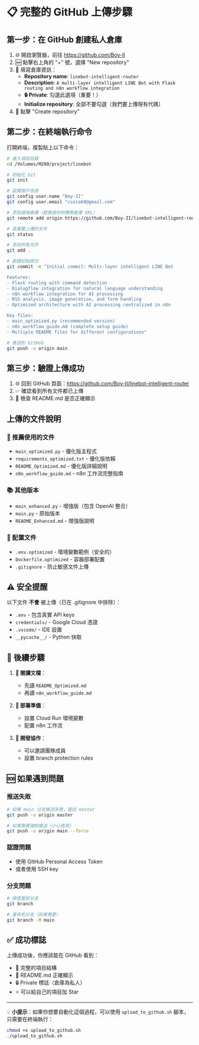 # 📋 完整的 GitHub 上傳步驟

## 第一步：在 GitHub 創建私人倉庫

1. 🌐 開啟瀏覽器，前往 https://github.com/Boy-II
2. 🆕 點擊右上角的 "+" 號，選擇 "New repository"
3. 📝 填寫倉庫資訊：
   - **Repository name**: `linebot-intelligent-router`
   - **Description**: `A multi-layer intelligent LINE Bot with Flask routing and n8n workflow integration`
   - **🔒 Private**: 勾選此選項（重要！）
   - **Initialize repository**: 全部不要勾選（我們要上傳現有代碼）
4. 🎉 點擊 "Create repository"

## 第二步：在終端執行命令

打開終端，複製貼上以下命令：

```bash
# 進入項目目錄
cd /Volumes/M200/project/linebot

# 初始化 Git
git init

# 設置用戶信息
git config user.name "Boy-II"
git config user.email "cosca68@gmail.com"

# 添加遠端倉庫（替換成你的實際倉庫 URL）
git remote add origin https://github.com/Boy-II/linebot-intelligent-router.git

# 查看要上傳的文件
git status

# 添加所有文件
git add .

# 創建初始提交
git commit -m "Initial commit: Multi-layer intelligent LINE Bot

Features:
- Flask routing with command detection
- Dialogflow integration for natural language understanding  
- n8n workflow integration for AI processing
- RSS analysis, image generation, and form handling
- Optimized architecture with AI processing centralized in n8n

Key files:
- main_optimized.py (recommended version)
- n8n_workflow_guide.md (complete setup guide)
- Multiple README files for different configurations"

# 推送到 GitHub
git push -u origin main
```

## 第三步：驗證上傳成功

1. 🌐 回到 GitHub 頁面：https://github.com/Boy-II/linebot-intelligent-router
2. ✅ 確認看到所有文件都已上傳
3. 📖 檢查 README.md 是否正確顯示

## 上傳的文件說明

### 🌟 推薦使用的文件
- `main_optimized.py` - 優化版主程式
- `requirements_optimized.txt` - 優化版依賴
- `README_Optimized.md` - 優化版詳細說明
- `n8n_workflow_guide.md` - n8n 工作流完整指南

### 📚 其他版本
- `main_enhanced.py` - 增強版（包含 OpenAI 整合）
- `main.py` - 原始版本
- `README_Enhanced.md` - 增強版說明

### 🔧 配置文件
- `.env.optimized` - 環境變數範例（安全的）
- `Dockerfile.optimized` - 容器部署配置
- `.gitignore` - 防止敏感文件上傳

## ⚠️ 安全提醒

以下文件 **不會** 被上傳（已在 .gitignore 中排除）：
- `.env` - 包含真實 API keys
- `credentials/` - Google Cloud 憑證
- `.vscode/` - IDE 設置
- `__pycache__/` - Python 快取

## 🎯 後續步驟

1. **📖 閱讀文檔**：
   - 先讀 `README_Optimized.md`
   - 再讀 `n8n_workflow_guide.md`

2. **🚀 部署準備**：
   - 設置 Cloud Run 環境變數
   - 配置 n8n 工作流

3. **🔧 開發協作**：
   - 可以邀請團隊成員
   - 設置 branch protection rules

## 🆘 如果遇到問題

### 推送失敗
```bash
# 如果 main 分支推送失敗，嘗試 master
git push -u origin master

# 如果需要強制推送（小心使用）
git push -u origin main --force
```

### 認證問題
- 使用 GitHub Personal Access Token
- 或者使用 SSH key

### 分支問題
```bash
# 檢查當前分支
git branch

# 重命名分支（如果需要）
git branch -M main
```

## ✅ 成功標誌

上傳成功後，你應該能在 GitHub 看到：
- 📁 完整的項目結構
- 📖 README.md 正確顯示
- 🔒 Private 標誌（倉庫為私人）
- ⭐ 可以給自己的項目加 Star

---

💡 **小提示**：如果你想要自動化這個過程，可以使用 `upload_to_github.sh` 腳本，只需要在終端執行：

```bash
chmod +x upload_to_github.sh
./upload_to_github.sh
```
